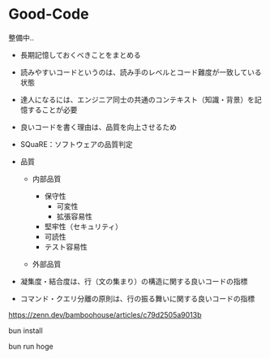 # Good-Code

整備中..

- 長期記憶しておくべきことをまとめる
- 読みやすいコードというのは、読み手のレベルとコード難度が一致している状態
- 達人になるには、エンジニア同士の共通のコンテキスト（知識・背景）を記憶することが必要
- 良いコードを書く理由は、品質を向上させるため
- SQuaRE：ソフトウェアの品質判定
- 品質

  - 内部品質

    - 保守性
      - 可変性
      - 拡張容易性
    - 堅牢性（セキュリティ）
    - 可読性
    - テスト容易性

  - 外部品質

- 凝集度・結合度は、行（文の集まり）の構造に関する良いコードの指標
- コマンド・クエリ分離の原則は、行の振る舞いに関する良いコードの指標

https://zenn.dev/bamboohouse/articles/c79d2505a9013b

bun install

bun run hoge
